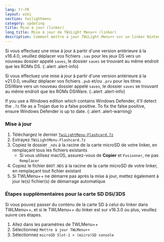 ```yaml
---
lang: fr-FR
layout: wiki
section: twilightmenu
category: updating
title: Mise à jour (linker)
long_title: Mise à jour de TWiLight Menu++ (linker)
description: Comment mettre à jour TWiLight Menu++ sur un linker Nintendo DS
---
```


Si vous effectuez une mise à jour à partir d'une version antérieure à la v16.4.0, veuillez déplacer vos fichiers `.sav` pour les jeux DS vers un nouveau dossier appelé `saves`, le dossier `saves` se trouvant au même endroit que les ROMs DS.
{:.alert .alert-info}

Si vous effectuez une mise à jour à partir d'une version antérieure à la v21.0.0, veuillez déplacer vos fichiers `.pub` et/ou `.prv` pour les titres DSiWare vers un nouveau dossier appelé `saves`, le dossier `saves` se trouvant au même endroit que les ROMs DSiWare.
{:.alert .alert-info}

If you use a Windows edition which contains Windows Defender, it'll detect the `.7z` file as a Trojan due to a false positive. To fix the false positive, ensure Windows Defender is up to date.
{:.alert .alert-warning}

### Mise à jour
1. Téléchargez le dernier [`TwiLightMenu-Flashcard.7z`](https://github.com/DS-Homebrew/TWiLightMenu/releases/latest/download/TWiLightMenu-Flashcard.7z)
1. Extrayez `TWiLightMenu-Flashcard.7z`
1. Copiez le dossier `_nds` à la racine de la carte microSD de votre linker, en remplaçant tous les fichiers existants
   - Si vous utilisez macOS, assurez-vous de **Copier** et `Fusionner`, ne pas `Remplacer`
1. Copiez le fichier `BOOT.NDS` à la racine de la carte microSD de votre linker, en remplaçant tout fichier existant
1. Si TWLMenu++ ne démarre pas après la mise à jour, mettez également à jour le(s) fichier(s) de démarrage automatique

### Étapes supplémentaires pour la carte SD DSi/3DS

Si vous pouvez passer du contenu de la carte SD à celui du linker dans TWLMenu++, et si le TWLMenu++ du linker est sur v16.3.0 ou plus, veuillez suivre ces étapes.

1. Allez dans les paramètres de TWLMenu++
1. Sélectionnez `Mettre à jour TWLMenu++`
1. Sélectionnez `microSD Slot-1 > (micro)SD console`
